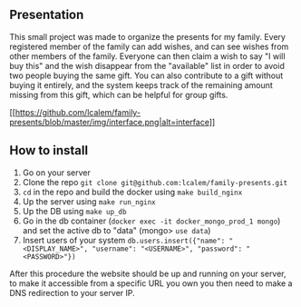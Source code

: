 
## Presentation

This small project was made to organize the presents for my family.
Every registered member of the family can add wishes, and can see wishes from other members of the family.
Everyone can then claim a wish to say "I will buy this" and the wish disappear from the "available" list in order to avoid two people buying the same gift.
You can also contribute to a gift without buying it entirely, and the system keeps track of the remaining amount missing from this gift, which can be helpful for group gifts.

[[https://github.com/lcalem/family-presents/blob/master/img/interface.png|alt=interface]]


## How to install

1. Go on your server
2. Clone the repo `git clone git@github.com:lcalem/family-presents.git`
3. `cd` in the repo and build the docker using `make build_nginx`
4. Up the server using `make run_nginx`
5. Up the DB using `make up_db`
6. Go in the db container (`docker exec -it docker_mongo_prod_1 mongo`) and set the active db to "data" (mongo> `use data`)
7. Insert users of your system `db.users.insert({"name": "<DISPLAY_NAME>", "username": "<USERNAME>", "password": "<PASSWORD>"})`

After this procedure the website should be up and running on your server, to make it accessible from a specific URL you own you then need to make a DNS redirection to your server IP.

